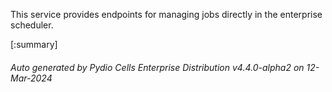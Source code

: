 






This service provides endpoints for managing jobs directly in the enterprise scheduler.

[:summary]

###### Auto generated by Pydio Cells Enterprise Distribution v4.4.0-alpha2 on 12-Mar-2024
